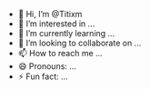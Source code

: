 - 👋 Hi, I’m @Titixm
- 👀 I’m interested in ...
- 🌱 I’m currently learning ...
- 💞️ I’m looking to collaborate on ...
- 📫 How to reach me ...
- 😄 Pronouns: ...
- ⚡ Fun fact: ...

<!---
Titixm/Titixm is a ✨ special ✨ repository because its `README.md` (this file) appears on your GitHub profile.
You can click the Preview link to take a look at your changes.
--->
